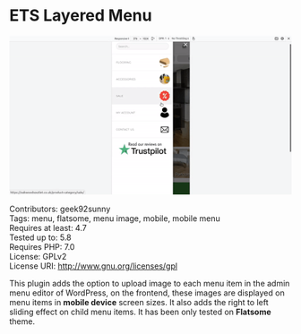 # ETS Layered Menu

<p align="center">
	<img src="images/mobile-view.gif" alt="Mobile View">
</p>

Contributors: geek92sunny <br/>
Tags: menu, flatsome, menu image, mobile, mobile menu <br/>
Requires at least: 4.7 <br/>
Tested up to: 5.8 <br/>
Requires PHP: 7.0 <br/>
License: GPLv2   <br/>
License URI: http://www.gnu.org/licenses/gpl <br/> 

This plugin adds the option to upload image to each menu item in the admin menu editor of WordPress, on the frontend, these images are displayed on menu items in **mobile device** screen sizes. It also adds the right to left sliding effect on child menu items.
It has been only tested on **Flatsome** theme.